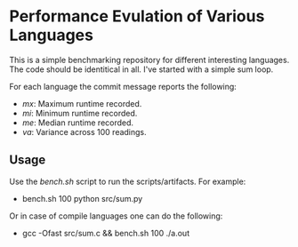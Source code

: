 # Performance Evulation of Various Languages

This is a simple benchmarking repository for different interesting languages. The code should be identitical in all. I've started with a simple sum loop.

For each language the commit message reports the following:

* *mx*: Maximum runtime recorded.
* *mi*: Minimum runtime recorded.
* *me*: Median runtime recorded.
* *va*: Variance across 100 readings.

## Usage
Use the *bench.sh* script to run the scripts/artifacts. For example:

* bench.sh 100 python src/sum.py

Or in case of compile languages one can do the following:

* gcc -Ofast src/sum.c && bench.sh 100 ./a.out
